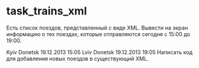 # task_trains_xml
Есть список поездов, представленный с виде XML. Вывести на экран информацию о тех поездах, которые
отправляются сегодня с 15:00 до 19:00.
<?xml version="1.0" encoding="UTF-8"?>
<trains>
<train id="1">
<from>Kyiv</from>
<to>Donetsk</to>
<date>19.12.2013</date>
<departure>15:05</departure>
</train>
<train id="2">
<from>Lviv</from>
<to>Donetsk</to>
<date>19.12.2013</date>
<departure>19:05</departure>
</train>
</trains>
Написать код для добавления новых поездов в существующий XML.
